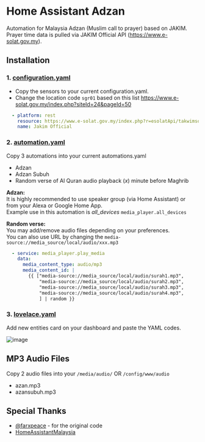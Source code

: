 # Home Assistant Adzan
Automation for Malaysia Adzan (Muslim call to prayer) based on JAKIM.\
Prayer time data is pulled via JAKIM Official API (https://www.e-solat.gov.my).

## Installation
### 1. [configuration.yaml](configuration.yaml)
- Copy the sensors to your current configuration.yaml.
- Change the location code `sgr01` based on this list https://www.e-solat.gov.my/index.php?siteId=24&pageId=50

```yaml
  - platform: rest
    resource: https://www.e-solat.gov.my/index.php?r=esolatApi/takwimsolat&period=today&zone=SGR01
    name: Jakim Official
```

### 2. [automation.yaml](automations.yaml)
Copy 3 automations into your current automations.yaml
- Adzan
- Adzan Subuh
- Random verse of Al Quran audio playback (*x*) minute before Maghrib

**Adzan:**\
It is highly recommended to use speaker group (via Home Assistant) or from your Alexa or Google Home App.\
Example use in this automation is *all_devices* `media_player.all_devices` 

**Random verse:**\
You may add/remove audio files depending on your preferences.\
You can also use URL by changing the `media-source://media_source/local/audio/xxx.mp3`
```yaml
  - service: media_player.play_media
    data:
      media_content_type: audio/mp3
      media_content_id: |
        {{ ["media-source://media_source/local/audio/surah1.mp3",
            "media-source://media_source/local/audio/surah2.mp3",
            "media-source://media_source/local/audio/surah3.mp3",
            "media-source://media_source/local/audio/surah4.mp3",
            ] | random }}
```

### 3. [lovelace.yaml](lovelace.yaml)
Add new entities card on your dashboard and paste the YAML codes.

![image](https://raw.githubusercontent.com/zubir2k/HomeAssistantAdzan/main/lovelace-card.png)

## MP3 Audio Files
Copy 2 audio files into your `/media/audio/` OR `/config/www/audio`
- azan.mp3
- azansubuh.mp3

## Special Thanks
- [@farxpeace](https://github.com/farxpeace) - for the original code
- [HomeAssistantMalaysia](https://www.facebook.com/groups/homeassistantmalaysia)
